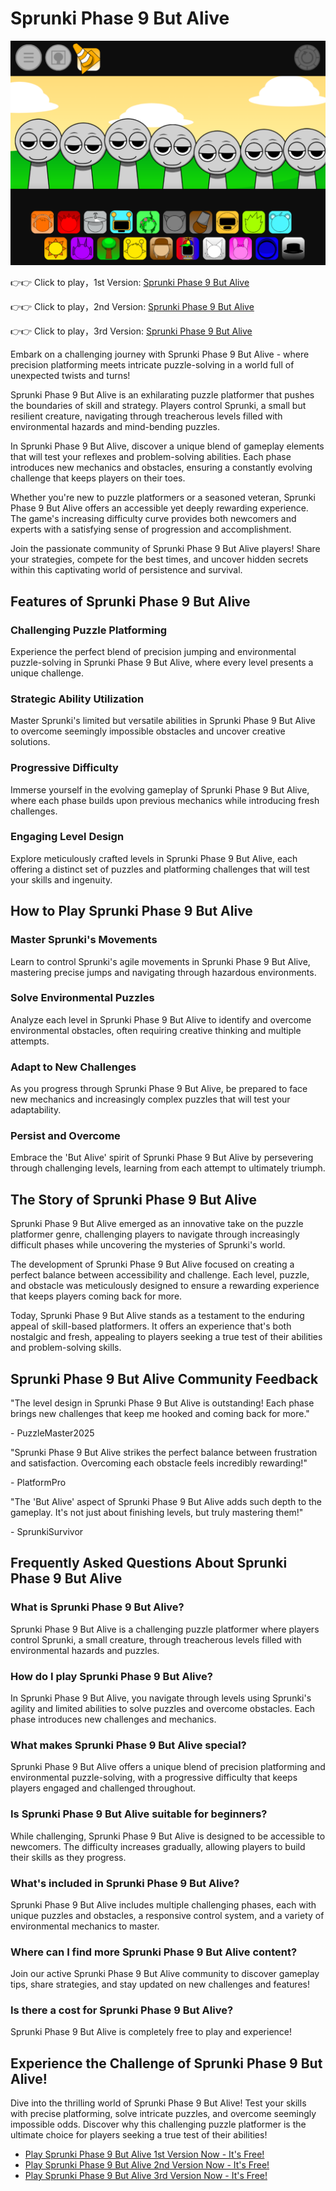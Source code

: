 # Sprunki Phase 9 But Alive

![Sprunki Phase 9 But Alive](https://raw.githubusercontent.com/sprunkiscrunkly/sprunki-phase-9-but-alive/refs/heads/main/sprunki-phase-9-but-alive.png "Sprunki Phase 9 But Alive")

👉👉 Click to play，1st Version: [Sprunki Phase 9 But Alive](https://sprunksters.com/sprunki-phase-9-but-alive/ "Sprunki Phase 9 But Alive")

👉👉 Click to play，2nd Version: [Sprunki Phase 9 But Alive](https://sprunkiscrunkly.com/sprunki-phase-9-but-alive/ "Sprunki Phase 9 But Alive")

👉👉 Click to play，3rd Version: [Sprunki Phase 9 But Alive](https://sprunkipyramixed.com/sprunki-phase-9-but-alive/ "Sprunki Phase 9 But Alive")

Embark on a challenging journey with Sprunki Phase 9 But Alive - where precision platforming meets intricate puzzle-solving in a world full of unexpected twists and turns!

Sprunki Phase 9 But Alive is an exhilarating puzzle platformer that pushes the boundaries of skill and strategy. Players control Sprunki, a small but resilient creature, navigating through treacherous levels filled with environmental hazards and mind-bending puzzles.

In Sprunki Phase 9 But Alive, discover a unique blend of gameplay elements that will test your reflexes and problem-solving abilities. Each phase introduces new mechanics and obstacles, ensuring a constantly evolving challenge that keeps players on their toes.

Whether you're new to puzzle platformers or a seasoned veteran, Sprunki Phase 9 But Alive offers an accessible yet deeply rewarding experience. The game's increasing difficulty curve provides both newcomers and experts with a satisfying sense of progression and accomplishment.

Join the passionate community of Sprunki Phase 9 But Alive players! Share your strategies, compete for the best times, and uncover hidden secrets within this captivating world of persistence and survival.

## Features of Sprunki Phase 9 But Alive

### Challenging Puzzle Platforming

Experience the perfect blend of precision jumping and environmental puzzle-solving in Sprunki Phase 9 But Alive, where every level presents a unique challenge.

### Strategic Ability Utilization

Master Sprunki's limited but versatile abilities in Sprunki Phase 9 But Alive to overcome seemingly impossible obstacles and uncover creative solutions.

### Progressive Difficulty

Immerse yourself in the evolving gameplay of Sprunki Phase 9 But Alive, where each phase builds upon previous mechanics while introducing fresh challenges.

### Engaging Level Design

Explore meticulously crafted levels in Sprunki Phase 9 But Alive, each offering a distinct set of puzzles and platforming challenges that will test your skills and ingenuity.

## How to Play Sprunki Phase 9 But Alive

### Master Sprunki's Movements

Learn to control Sprunki's agile movements in Sprunki Phase 9 But Alive, mastering precise jumps and navigating through hazardous environments.

### Solve Environmental Puzzles

Analyze each level in Sprunki Phase 9 But Alive to identify and overcome environmental obstacles, often requiring creative thinking and multiple attempts.

### Adapt to New Challenges

As you progress through Sprunki Phase 9 But Alive, be prepared to face new mechanics and increasingly complex puzzles that will test your adaptability.

### Persist and Overcome

Embrace the 'But Alive' spirit of Sprunki Phase 9 But Alive by persevering through challenging levels, learning from each attempt to ultimately triumph.

## The Story of Sprunki Phase 9 But Alive

Sprunki Phase 9 But Alive emerged as an innovative take on the puzzle platformer genre, challenging players to navigate through increasingly difficult phases while uncovering the mysteries of Sprunki's world.

The development of Sprunki Phase 9 But Alive focused on creating a perfect balance between accessibility and challenge. Each level, puzzle, and obstacle was meticulously designed to ensure a rewarding experience that keeps players coming back for more.

Today, Sprunki Phase 9 But Alive stands as a testament to the enduring appeal of skill-based platformers. It offers an experience that's both nostalgic and fresh, appealing to players seeking a true test of their abilities and problem-solving skills.

## Sprunki Phase 9 But Alive Community Feedback

"The level design in Sprunki Phase 9 But Alive is outstanding! Each phase brings new challenges that keep me hooked and coming back for more."

\- PuzzleMaster2025

"Sprunki Phase 9 But Alive strikes the perfect balance between frustration and satisfaction. Overcoming each obstacle feels incredibly rewarding!"

\- PlatformPro

"The 'But Alive' aspect of Sprunki Phase 9 But Alive adds such depth to the gameplay. It's not just about finishing levels, but truly mastering them!"

\- SprunkiSurvivor

## Frequently Asked Questions About Sprunki Phase 9 But Alive

### What is Sprunki Phase 9 But Alive?

Sprunki Phase 9 But Alive is a challenging puzzle platformer where players control Sprunki, a small creature, through treacherous levels filled with environmental hazards and puzzles.

### How do I play Sprunki Phase 9 But Alive?

In Sprunki Phase 9 But Alive, you navigate through levels using Sprunki's agility and limited abilities to solve puzzles and overcome obstacles. Each phase introduces new challenges and mechanics.

### What makes Sprunki Phase 9 But Alive special?

Sprunki Phase 9 But Alive offers a unique blend of precision platforming and environmental puzzle-solving, with a progressive difficulty that keeps players engaged and challenged throughout.

### Is Sprunki Phase 9 But Alive suitable for beginners?

While challenging, Sprunki Phase 9 But Alive is designed to be accessible to newcomers. The difficulty increases gradually, allowing players to build their skills as they progress.

### What's included in Sprunki Phase 9 But Alive?

Sprunki Phase 9 But Alive includes multiple challenging phases, each with unique puzzles and obstacles, a responsive control system, and a variety of environmental mechanics to master.

### Where can I find more Sprunki Phase 9 But Alive content?

Join our active Sprunki Phase 9 But Alive community to discover gameplay tips, share strategies, and stay updated on new challenges and features!

### Is there a cost for Sprunki Phase 9 But Alive?

Sprunki Phase 9 But Alive is completely free to play and experience!

## Experience the Challenge of Sprunki Phase 9 But Alive!

Dive into the thrilling world of Sprunki Phase 9 But Alive! Test your skills with precise platforming, solve intricate puzzles, and overcome seemingly impossible odds. Discover why this challenging puzzle platformer is the ultimate choice for players seeking a true test of their abilities!

- [Play Sprunki Phase 9 But Alive 1st Version Now - It's Free!](https://sprunksters.com/sprunki-phase-9-but-alive/)
- [Play Sprunki Phase 9 But Alive 2nd Version Now - It's Free!](https://sprunkiscrunkly.com/sprunki-phase-9-but-alive/)
- [Play Sprunki Phase 9 But Alive 3rd Version Now - It's Free!](https://sprunkipyramixed.com/sprunki-phase-9-but-alive/)
